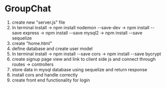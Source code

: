 # GroupChat
1. create new "server.js" file
2. In terminal install 
-> npm install nodemon --save-dev
-> npm install --save express
-> npm install --save mysql2
-> npm install --save sequelize
3. create "home.html"
4. define database and create user model
5. In terminal install
-> npm install --save cors
-> npm install --save bycrypt
6. create signup page view and link to client side js and connect through routes -> controllers
7. store data in mysql database using sequelize and return response 
8. install cors and handle correctly
9. create front end functionality for login